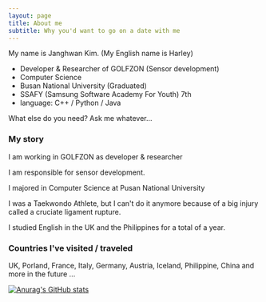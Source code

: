 ```yaml
---
layout: page
title: About me
subtitle: Why you'd want to go on a date with me
---
```


My name is Janghwan Kim. (My English name is Harley)

- Developer & Researcher of GOLFZON (Sensor development)
- Computer Science
- Busan National University (Graduated)
- SSAFY (Samsung Software Academy For Youth) 7th
- language: C++ / Python / Java

What else do you need? Ask me whatever...

### My story

I am working in GOLFZON as developer & researcher

I am responsible for sensor development.

I majored in Computer Science at Pusan National University

I was a Taekwondo Athlete, but I can't do it anymore because of a big injury called a cruciate ligament rupture.

I studied English in the UK and the Philippines for a total of a year.

### Countries I've visited / traveled
UK, Porland, France, Italy, Germany, Austria, Iceland, Philippine, China and more in the future ...


[![Anurag's GitHub stats](https://github-readme-stats.vercel.app/api?username=harley-hwan)](https://github.com/anuraghazra/github-readme-stats)

